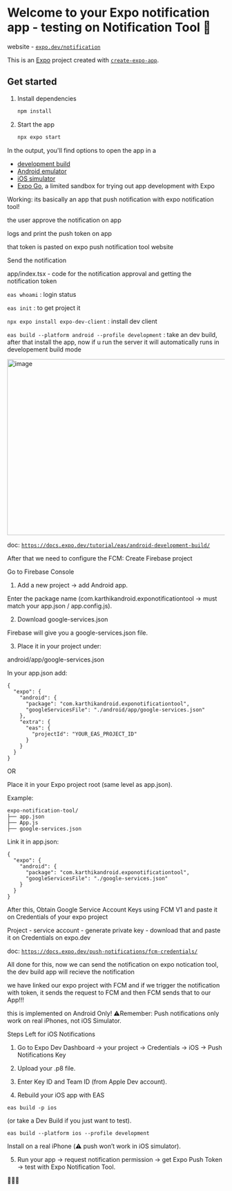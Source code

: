 # Welcome to your Expo notification app - testing on Notification Tool 👋

website - [`expo.dev/notification`](https://expo.dev/notifications)

This is an [Expo](https://expo.dev) project created with [`create-expo-app`](https://www.npmjs.com/package/create-expo-app).

## Get started

1. Install dependencies

   ```bash
   npm install
   ```

2. Start the app

   ```bash
   npx expo start
   ```

In the output, you'll find options to open the app in a

- [development build](https://docs.expo.dev/develop/development-builds/introduction/)
- [Android emulator](https://docs.expo.dev/workflow/android-studio-emulator/)
- [iOS simulator](https://docs.expo.dev/workflow/ios-simulator/)
- [Expo Go](https://expo.dev/go), a limited sandbox for trying out app development with Expo


Working: its basically an app that push notification with expo notification tool!

the user approve the notification on app

logs and print the push token on app

that token is pasted on expo push notification tool website

Send the notification

app/index.tsx - code for the notification approval and getting the notification token

`eas whoami` : login status

`eas init` : to get project it

`npx expo install expo-dev-client` : install dev client

`eas build --platform android --profile development` : take an dev build, after that install the app, now if u run the server it will automatically runs in developement build mode

<img width="715" height="407" alt="image" src="https://github.com/user-attachments/assets/9ed37a3d-b00f-47ab-9bd7-9d84c299c3ab" />

doc: [`https://docs.expo.dev/tutorial/eas/android-development-build/`](https://docs.expo.dev/develop/development-builds/create-a-build/)

After that we need to configure the FCM:
Create Firebase project

Go to Firebase Console

1. Add a new project → add Android app.
   
Enter the package name (com.karthikandroid.exponotificationtool → must match your app.json / app.config.js).

2. Download google-services.json
   
Firebase will give you a google-services.json file.

3. Place it in your project under:
   
android/app/google-services.json

In your app.json add:
```
{
  "expo": {
    "android": {
      "package": "com.karthikandroid.exponotificationtool",
      "googleServicesFile": "./android/app/google-services.json"
    },
    "extra": {
      "eas": {
        "projectId": "YOUR_EAS_PROJECT_ID"
      }
    }
  }
}
```
   OR
   
Place it in your Expo project root (same level as app.json).

Example:
```
expo-notification-tool/
├── app.json
├── App.js
├── google-services.json 
```
Link it in app.json:
```
{
  "expo": {
    "android": {
      "package": "com.karthikandroid.exponotificationtool",
      "googleServicesFile": "./google-services.json"
    }
  }
}
```

After this, Obtain Google Service Account Keys using FCM V1 and paste it on Credentials of your expo project

Project - service account - generate private key - download that and paste it on Credentials on expo.dev

doc: [`https://docs.expo.dev/push-notifications/fcm-credentials/`](https://docs.expo.dev/push-notifications/fcm-credentials/)

All done for this, now we can send the notification on expo notication tool, the dev build app will recieve the notification

we have linked our expo project with FCM and if we trigger the notification with token, it sends the request to FCM and then FCM sends that to our App!!!

this is implemented on Android Only!
⚠️Remember: Push notifications only work on real iPhones, not iOS Simulator.


Steps Left for iOS Notifications

1. Go to Expo Dev Dashboard → your project → Credentials → iOS → Push Notifications Key

2. Upload your .p8 file.

3. Enter Key ID and Team ID (from Apple Dev account).

4. Rebuild your iOS app with EAS
```
eas build -p ios
```

(or take a Dev Build if you just want to test).
```
eas build --platform ios --profile development
```

Install on a real iPhone (⚠️ push won’t work in iOS simulator).

5. Run your app → request notification permission → get Expo Push Token → test with Expo Notification Tool.

🎉🎉🎉
